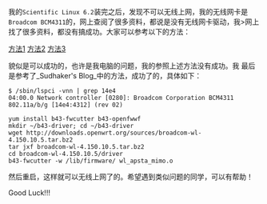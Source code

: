 我的`Scientific Linux 6.2`装完之后，发现不可以无线上网，我的无线网卡是`Broadcom BCM4311`的，网上查阅了很多资料，都说是没有无线网卡驱动，我>网上找了很多资料，都没有搞成功。大家可以参考以下的方法：

[方法1](http://www.xnlinux.cn/thread-1503-1-1.html)
[方法2](http://wiki.centos.org/zh/HowTos/Laptops/Wireless/Broadcom#head-3f2ee861edb7870fe117952cd96b78da22088d25)
[方法3](http://www.broadcom.com/docs/linux_sta/README.txt)

貌似是可以成功的，也许是我电脑的问题，我的参照上述方法没有成功。我
最后是参考了_Sudhaker's Blog_中的方法，成功了的，具体如下：
```
$ /sbin/lspci -vnn | grep 14e4
04:00.0 Network controller [0280]: Broadcom Corporation BCM4311 802.11a/b/g [14e4:4312] (rev 02)
```
```
yum install b43-fwcutter b43-openfwwf
mkdir ~/b43-driver; cd ~/b43-driver
wget http://downloads.openwrt.org/sources/broadcom-wl-4.150.10.5.tar.bz2
tar jxf broadcom-wl-4.150.10.5.tar.bz2
cd broadcom-wl-4.150.10.5/driver
b43-fwcutter -w /lib/firmware/ wl_apsta_mimo.o
```
然后重启，这样就可以无线上网了的。希望遇到类似问题的同学，可以有帮助！

Good Luck!!!
